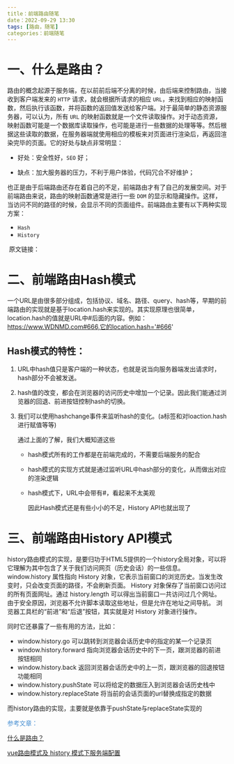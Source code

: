 ```yaml
---
title：前端路由随笔
date：2022-09-29 13:30
tags: [路由，随笔]
categories：前端随笔
---
```


# 一、什么是路由？

路由的概念起源于服务端，在以前前后端不分离的时候，由后端来控制路由，当接收到客户端发来的   `HTTP` 请求，就会根据所请求的相应 `URL`，来找到相应的映射函数，然后执行该函数，并将函数的返回值发送给客户端。对于最简单的静态资源服务器，可以认为，所有 `URL` 的映射函数就是一个文件读取操作。对于动态资源，映射函数可能是一个数据库读取操作，也可能是进行一些数据的处理等等。然后根据这些读取的数据，在服务器端就使用相应的模板来对页面进行渲染后，再返回渲染完毕的页面。它的好处与缺点非常明显：

- 好处：安全性好，`SEO` 好；

- 缺点：加大服务器的压力，不利于用户体验，代码冗合不好维护；

也正是由于后端路由还存在着自己的不足，前端路由才有了自己的发展空间。对于前端路由来说，路由的映射函数通常是进行一些 `DOM` 的显示和隐藏操作。这样，当访问不同的路径的时候，会显示不同的页面组件。前端路由主要有以下两种实现方案：

- `Hash`
- `History`

​	原文链接：

# 二、前端路由Hash模式

一个URL是由很多部分组成，包括协议、域名、路径、query、hash等，早期的前端路由的实现就是基于location.hash来实现的。其实现原理也很简单，location.hash的值就是URL中#后面的内容。例如：https://www.WDNMD.com#666,它的location.hash='#666'

## Hash模式的特性：

1. URL中hash值只是客户端的一种状态，也就是说当向服务器端发出请求时，hash部分不会被发送。

2. hash值的改变，都会在浏览器的访问历史中增加一个记录。因此我们能通过浏览器的回退、前进按钮控制hash的切换。

3. 我们可以使用hashchange事件来监听hash的变化。(a标签和对loaction.hash进行赋值等等)

   通过上面的了解，我们大概知道这些

   - hash模式所有的工作都是在前端完成的，不需要后端服务的配合

   - hash模式的实现方式就是通过监听URL中hash部分的变化，从而做出对应的渲染逻辑

   - hash模式下，URL中会带有#，看起来不太美观

     因此Hash模式还是有些小小的不足，History API也就出现了

# 三、前端路由History API模式

history路由模式的实现，是要归功于HTML5提供的一个history全局对象，可以将它理解为其中包含了关于我们访问网页（历史会话）的一些信息。window.history 属性指向 History 对象，它表示当前窗口的浏览历史。当发生改变时，只会改变页面的路径，不会刷新页面。 History 对象保存了当前窗口访问过的所有页面网址。通过 history.length 可以得出当前窗口一共访问过几个网址。 由于安全原因，浏览器不允许脚本读取这些地址，但是允许在地址之间导航。 浏览器工具栏的“前进”和“后退”按钮，其实就是对 History 对象进行操作。

同时它还暴露了一些有用的方法，比如：

- window.history.go 可以跳转到浏览器会话历史中的指定的某一个记录页
- window.history.forward 指向浏览器会话历史中的下一页，跟浏览器的前进按钮相同
- window.history.back 返回浏览器会话历史中的上一页，跟浏览器的回退按钮功能相同
- window.history.pushState 可以将给定的数据压入到浏览器会话历史栈中
- window.history.replaceState 将当前的会话页面的url替换成指定的数据

而history路由的实现，主要就是依靠于pushState与replaceState实现的



<font color='#478fd2'>参考文章：</font>

[什么是路由？](https://juejin.cn/post/6844903906024095751)

[vue路由模式及 history 模式下服务端配置](https://icode.best/i/13730847328933)
